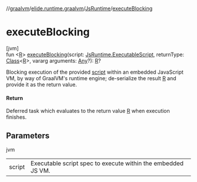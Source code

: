 //[graalvm](../../../index.md)/[elide.runtime.graalvm](../index.md)/[JsRuntime](index.md)/[executeBlocking](execute-blocking.md)

# executeBlocking

[jvm]\
fun &lt;[R](execute-blocking.md)&gt; [executeBlocking](execute-blocking.md)(script: [JsRuntime.ExecutableScript](-executable-script/index.md), returnType: [Class](https://docs.oracle.com/javase/8/docs/api/java/lang/Class.html)&lt;[R](execute-blocking.md)&gt;, vararg arguments: [Any](https://kotlinlang.org/api/latest/jvm/stdlib/kotlin/-any/index.html)?): [R](execute-blocking.md)?

Blocking execution of the provided [script](execute-blocking.md) within an embedded JavaScript VM, by way of GraalVM's runtime engine; de-serialize the result [R](execute-blocking.md) and provide it as the return value.

#### Return

Deferred task which evaluates to the return value [R](execute-blocking.md) when execution finishes.

## Parameters

jvm

| | |
|---|---|
| script | Executable script spec to execute within the embedded JS VM. |
